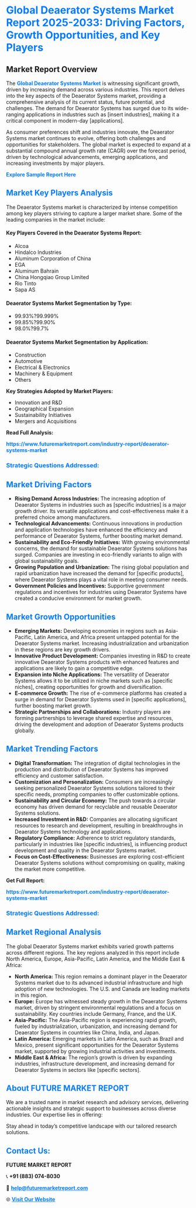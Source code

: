 <h1 style="color: #007BFF;">Global Deaerator Systems Market Report 2025-2033: Driving Factors, Growth Opportunities, and Key Players</h1>

<section id="overview">
<h2>Market Report Overview</h2>
<p>The <a href="https://www.futuremarketreport.com/industry-report/deaerator-systems-market" style="color: #007BFF; text-decoration: none;"><strong>Global Deaerator Systems Market</strong></a> is witnessing significant growth, driven by increasing demand across various industries. This report delves into the key aspects of the Deaerator Systems market, providing a comprehensive analysis of its current status, future potential, and challenges. The demand for Deaerator Systems has surged due to its wide-ranging applications in industries such as [insert industries], making it a critical component in modern-day [applications].</p>
<p>As consumer preferences shift and industries innovate, the Deaerator Systems market continues to evolve, offering both challenges and opportunities for stakeholders. The global market is expected to expand at a substantial compound annual growth rate (CAGR) over the forecast period, driven by technological advancements, emerging applications, and increasing investments by major players.</p>
</section>

<section id="overview">
<p><a href="https://www.futuremarketreport.com/request-sample/reportId=37461" style="color: #007BFF; text-decoration: none;"><strong>Explore Sample Report Here</strong></a></p>
</section>

<section id="key-players">
<h2 style="color: #007BFF;">Market Key Players Analysis</h2>
<p>The Deaerator Systems market is characterized by intense competition among key players striving to capture a larger market share. Some of the leading companies in the market include:</p>
<h4>Key Players Covered in the Deaerator Systems Report:</h4>
<ul><li>Alcoa</li><li>Hindalco Industries</li><li>Aluminum Corporation of China</li><li>EGA</li><li>Aluminum Bahrain</li><li>China Hongqiao Group Limited</li><li>Rio Tinto</li><li>Sapa AS</li></ul>
<h4>Deaerator Systems Market Segmentation by Type:</h4>
<ul><li>99.93%?99.999%</li><li>99.85%?99.90%</li><li>98.0%?99.7%</li></ul>

<h4>Deaerator Systems Market Segmentation by Application:</h4>
<ul><li>Construction</li><li>Automotive</li><li>Electrical &amp; Electronics</li><li>Machinery &amp; Equipment</li><li>Others</li></ul>
<p><strong>Key Strategies Adopted by Market Players:</strong></p>
<ul>
<li>Innovation and R&D</li>
<li>Geographical Expansion</li>
<li>Sustainability Initiatives</li>
<li>Mergers and Acquisitions</li>
</ul>
</section>

<section>
<p><strong>Read Full Analysis: </strong></p><a href="https://www.futuremarketreport.com/industry-report/deaerator-systems-market" style="color: #007BFF; text-decoration: none;"><strong>https://www.futuremarketreport.com/industry-report/deaerator-systems-market</strong></a>
<h3 style="color: #007BFF;">Strategic Questions Addressed:</h3>
</section>

<section id="driving-factors">
<h2 style="color: #007BFF;">Market Driving Factors</h2>
<ul>
<li><strong>Rising Demand Across Industries:</strong> The increasing adoption of Deaerator Systems in industries such as [specific industries] is a major growth driver. Its versatile applications and cost-effectiveness make it a preferred choice among manufacturers.</li>
<li><strong>Technological Advancements:</strong> Continuous innovations in production and application technologies have enhanced the efficiency and performance of Deaerator Systems, further boosting market demand.</li>
<li><strong>Sustainability and Eco-Friendly Initiatives:</strong> With growing environmental concerns, the demand for sustainable Deaerator Systems solutions has surged. Companies are investing in eco-friendly variants to align with global sustainability goals.</li>
<li><strong>Growing Population and Urbanization:</strong> The rising global population and rapid urbanization have increased the demand for [specific products], where Deaerator Systems plays a vital role in meeting consumer needs.</li>
<li><strong>Government Policies and Incentives:</strong> Supportive government regulations and incentives for industries using Deaerator Systems have created a conducive environment for market growth.</li>
</ul>
</section>

<section id="growth-opportunities">
<h2 style="color: #007BFF;">Market Growth Opportunities</h2>
<ul>
<li><strong>Emerging Markets:</strong> Developing economies in regions such as Asia-Pacific, Latin America, and Africa present untapped potential for the Deaerator Systems market. Increasing industrialization and urbanization in these regions are key growth drivers.</li>
<li><strong>Innovative Product Development:</strong> Companies investing in R&D to create innovative Deaerator Systems products with enhanced features and applications are likely to gain a competitive edge.</li>
<li><strong>Expansion into Niche Applications:</strong> The versatility of Deaerator Systems allows it to be utilized in niche markets such as [specific niches], creating opportunities for growth and diversification.</li>
<li><strong>E-commerce Growth:</strong> The rise of e-commerce platforms has created a surge in demand for Deaerator Systems used in [specific applications], further boosting market growth.</li>
<li><strong>Strategic Partnerships and Collaborations:</strong> Industry players are forming partnerships to leverage shared expertise and resources, driving the development and adoption of Deaerator Systems products globally.</li>
</ul>
</section>

<section id="trending-factors">
<h2 style="color: #007BFF;">Market Trending Factors</h2>
<ul>
<li><strong>Digital Transformation:</strong> The integration of digital technologies in the production and distribution of Deaerator Systems has improved efficiency and customer satisfaction.</li>
<li><strong>Customization and Personalization:</strong> Consumers are increasingly seeking personalized Deaerator Systems solutions tailored to their specific needs, prompting companies to offer customizable options.</li>
<li><strong>Sustainability and Circular Economy:</strong> The push towards a circular economy has driven demand for recyclable and reusable Deaerator Systems solutions.</li>
<li><strong>Increased Investment in R&D:</strong> Companies are allocating significant resources to research and development, resulting in breakthroughs in Deaerator Systems technology and applications.</li>
<li><strong>Regulatory Compliance:</strong> Adherence to strict regulatory standards, particularly in industries like [specific industries], is influencing product development and quality in the Deaerator Systems market.</li>
<li><strong>Focus on Cost-Effectiveness:</strong> Businesses are exploring cost-efficient Deaerator Systems solutions without compromising on quality, making the market more competitive.</li>
</ul>
</section>

<section>
<p><strong>Get Full Report: </strong></p><a href="https://www.futuremarketreport.com/industry-report/deaerator-systems-market" style="color: #007BFF; text-decoration: none;"><strong>https://www.futuremarketreport.com/industry-report/deaerator-systems-market</strong></a>
<h3 style="color: #007BFF;">Strategic Questions Addressed:</h3>
</section>


<section id="regional-analysis">
<h2 style="color: #007BFF;">Market Regional Analysis</h2>
<p>The global Deaerator Systems market exhibits varied growth patterns across different regions. The key regions analyzed in this report include North America, Europe, Asia-Pacific, Latin America, and the Middle East & Africa:</p>
<ul>
<li><strong>North America:</strong> This region remains a dominant player in the Deaerator Systems market due to its advanced industrial infrastructure and high adoption of new technologies. The U.S. and Canada are leading markets in this region.</li>
<li><strong>Europe:</strong> Europe has witnessed steady growth in the Deaerator Systems market, driven by stringent environmental regulations and a focus on sustainability. Key countries include Germany, France, and the U.K.</li>
<li><strong>Asia-Pacific:</strong> The Asia-Pacific region is experiencing rapid growth, fueled by industrialization, urbanization, and increasing demand for Deaerator Systems in countries like China, India, and Japan.</li>
<li><strong>Latin America:</strong> Emerging markets in Latin America, such as Brazil and Mexico, present significant opportunities for the Deaerator Systems market, supported by growing industrial activities and investments.</li>
<li><strong>Middle East & Africa:</strong> The region’s growth is driven by expanding industries, infrastructure development, and increasing demand for Deaerator Systems in sectors like [specific sectors].</li>
</ul>
</section>

<footer>
<h2 style="color: #007BFF;">About FUTURE MARKET REPORT</h2>
<p>We are a trusted name in market research and advisory services, delivering actionable insights and strategic support to businesses across diverse industries. Our expertise lies in offering:</p>

<p>Stay ahead in today’s competitive landscape with our tailored research solutions.</p>

<h2 style="color: #007BFF;">Contact Us:</h2>
<p><strong>FUTURE MARKET REPORT</strong></p>
<p>📞 <strong>+91 (883) 074-8030</strong></p>
<p>📧 <strong><a href="mailto:help@futuremarketreport.com" style="color: #007BFF;">help@futuremarketreport.com</a></strong></p>
<p>🌐 <strong><a href="https://www.futuremarketreport.com/" style="color: #007BFF;">Visit Our Website</a></strong></p>
</footer>